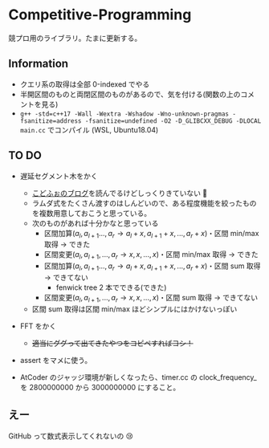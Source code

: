 # Competitive-Programming

競プロ用のライブラリ。たまに更新する。  

## Information

- クエリ系の取得は全部 0-indexed でやる  
- 半開区間のものと両閉区間のものがあるので、気を付ける(関数の上のコメントを見る)  
- ```g++ -std=c++17 -Wall -Wextra -Wshadow -Wno-unknown-pragmas -fsanitize=address -fsanitize=undefined -O2 -D_GLIBCXX_DEBUG -DLOCAL main.cc``` でコンパイル (WSL, Ubuntu18.04)

## TO DO  

- 遅延セグメント木をかく
  - [こどふぉのブログ](https://codeforces.com/blog/entry/18051)を読んでるけどしっくりきていない :thinking:
  - ラムダ式をたくさん渡すのはしんどいので、ある程度機能を絞ったものを複数用意しておこうと思っている。
  - 次のものがあれば十分かなと思っている
    - 区間加算($a_l,a_{l+1}...,a_r\to a_l+x,a_{l+1}+x,...,a_r+x$)・区間 min/max 取得 $\to$ できた
    - 区間変更($a_l,a_{l+1},...,a_r\to x,x,...,x$)・区間 min/max 取得 $\to$ できた
    - 区間加算($a_l,a_{l+1}...,a_r\to a_l+x,a_{l+1}+x,...,a_r+x$)・区間 sum 取得 $\to$ できてない  
      - fenwick tree 2 本でできる(できた)  
    - 区間変更($a_l,a_{l+1},...,a_r\to x,x,...,x$)・区間 sum 取得 $\to$ できてない
  - 区間 sum 取得は区間 min/max ほどシンプルにはかけないっぽい

- FFT をかく  
  - ~~適当にググって出てきたやつをコピペすればヨシ！~~  

- assert をマメに使う。  

- AtCoder のジャッジ環境が新しくなったら、timer.cc の clock_frequency_ を 2800000000 から 3000000000 にすること。  

## えー

GitHub って数式表示してくれないの :cry:  

